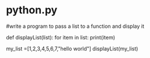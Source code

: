 # python.py
#write a program to pass a list to a function and display it 

def displayList(list):
        for item in list:
                print(item)

my_list =[1,2,3,4,5,6,7,"hello world"]
displayList(my_list)

